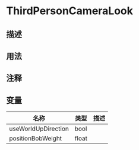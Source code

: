 # ThirdPersonCameraLook
## 描述

## 用法

## 注释

## 变量
| 名称 | 类型 | 描述 |
| ----------- | ----------- | ----------- |
| useWorldUpDirection  | bool |  |  
| positionBobWeight  | float |  |  
